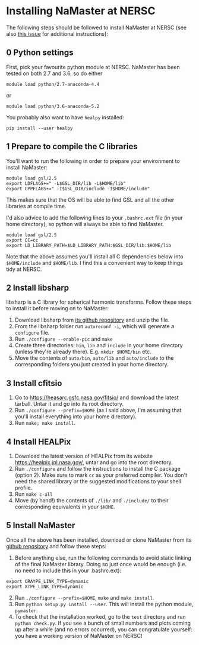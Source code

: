 # Installing NaMaster at NERSC

The following steps should be followed to install NaMaster at NERSC (see also [this issue](https://github.com/LSSTDESC/NaMaster/issues/62) for additional instructions):

## 0 Python settings
First, pick your favourite python module at NERSC. NaMaster has been tested on both 2.7 and 3.6, so do either
```
module load python/2.7-anaconda-4.4
```
or
```
module load python/3.6-anaconda-5.2
```

You probably also want to have `healpy` installed:
```
pip install --user healpy
```

## 1 Prepare to compile the C libraries
You'll want to run the following in order to prepare your environment to install NaMaster:
```
module load gsl/2.5
export LDFLAGS+=" -L$GSL_DIR/lib -L$HOME/lib"
export CPPFLAGS+=" -I$GSL_DIR/include -I$HOME/include"
```
This makes sure that the OS will be able to find GSL and all the other libraries at compile time.

I'd also advice to add the following lines to your `.bashrc.ext` file (in your home directory), so python will always be able to find NaMaster.
```
module load gsl/2.5
export CC=cc
export LD_LIBRARY_PATH=$LD_LIBRARY_PATH:$GSL_DIR/lib:$HOME/lib
```

Note that the above assumes you'll install all C dependencies below into `$HOME/include` and `$HOME/lib`. I find this a convenient way to keep things tidy at NERSC.

## 2 Install libsharp
libsharp is a C library for spherical harmonic transforms. Follow these steps to install it before moving on to NaMaster:
1. Download libsharp from [its github repository](https://github.com/dagss/libsharp) and unzip the file.
2. From the libsharp folder run `autoreconf -i`, which will generate a `configure` file.
3. Run `./configure --enable-pic` and `make`
4. Create three directories: `bin`, `lib` and `include` in your home directory (unless they're already there). E.g. `mkdir $HOME/bin` etc.
5. Move the contents of `auto/bin`, `auto/lib` and `auto/include` to the corresponding folders you just created in your home directory.

## 3 Install cfitsio
1. Go to https://heasarc.gsfc.nasa.gov/fitsio/ and download the latest tarball. Untar it and go into its root directory.
2. Run `./configure --prefix=$HOME` (as I said above, I'm assuming that you'll install everything into your home directory).
3. Run `make; make install`.

## 4 Install HEALPix
1. Download the latest version of HEALPix from its website https://healpix.jpl.nasa.gov/, untar and go into the root directory.
2. Run `./configure` and follow the instructions to install the C package (option 2). Make sure to mark `cc` as your preferred compiler. You don't need the shared library or the suggested modifications to your shell profile.
3. Run `make c-all`
4. Move (by hand!) the contents of `./lib/` and `./include/` to their corresponding equivalents in your `$HOME`.

## 5 Install NaMaster
Once all the above has been installed, download or clone NaMaster from its [github repository](https://github.com/damonge/NaMaster) and follow these steps:
1. Before anything else, run the following commands to avoid static linking of the final NaMaster library. Doing so just once would be enough (i.e. no need to include this in your .bashrc.ext):
```
export CRAYPE_LINK_TYPE=dynamic
export XTPE_LINK_TYPE=dynamic
```
2. Run `./configure --prefix=$HOME`, `make` and `make install`.
3. Run `python setup.py install --user`. This will install the python module, `pymaster`.
4. To check that the installation worked, go to the `test` directory and run `python check.py`. If you see a bunch of small numbers and plots coming up after a while (and no errors occurred), you can congratulate yourself: you have a working version of NaMaster on NERSC!
